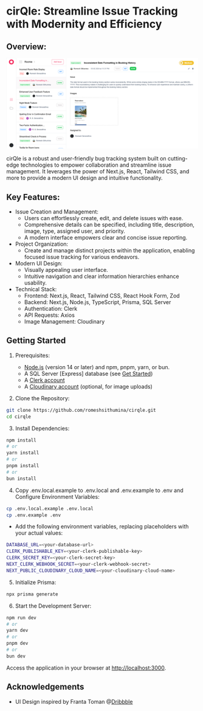 # cirQle: Streamline Issue Tracking with Modernity and Efficiency

## Overview:

![cirQle demo iamge](/public/assets/demo/cirqle-demo.png)

cirQle is a robust and user-friendly bug tracking system built on cutting-edge technologies to empower collaboration and streamline issue management. It leverages the power of Next.js, React, Tailwind CSS, and more to provide a modern UI design and intuitive functionality.

## Key Features:

- Issue Creation and Management:
  - Users can effortlessly create, edit, and delete issues with ease.
  - Comprehensive details can be specified, including title, description, image, type, assigned user, and priority.
  - A modern interface empowers clear and concise issue reporting.
- Project Organization:
  - Create and manage distinct projects within the application, enabling focused issue tracking for various endeavors.
- Modern UI Design:
  - Visually appealing user interface.
  - Intuitive navigation and clear information hierarchies enhance usability.
- Technical Stack:
  - Frontend: Next.js, React, Tailwind CSS, React Hook Form, Zod
  - Backend: Next.js, Node.js, TypeScript, Prisma, SQL Server
  - Authentication: Clerk
  - API Requests: Axios
  - Image Management: Cloudinary

## Getting Started

1. Prerequisites:

   - [Node.js](https://nodejs.org/en) (version 14 or later) and npm, pnpm, yarn, or bun.
   - A SQL Server [Express] database (see [Get Started](https://learn.microsoft.com/en-us/sql/relational-databases/tutorial-getting-started-with-the-database-engine?view=sql-server-ver16))
   - A [Clerk account](https://dashboard.clerk.com/sign-in)
   - A [Cloudinary account](https://cloudinary.com/) (optional, for image uploads)

2. Clone the Repository:

```bash
git clone https://github.com/romeshsithumina/cirqle.git
cd cirqle
```

3. Install Dependencies:

```bash
npm install
# or
yarn install
# or
pnpm install
# or
bun install
```

4. Copy .env.local.example to .env.local and .env.example to .env and Configure Environment Variables:

```bash
cp .env.local.example .env.local
cp .env.example .env
```

- Add the following environment variables, replacing placeholders with your actual values:

```bash
DATABASE_URL=<your-database-url>
CLERK_PUBLISHABLE_KEY=<your-clerk-publishable-key>
CLERK_SECRET_KEY=<your-clerk-secret-key>
NEXT_CLERK_WEBHOOK_SECRET=<your-clerk-webhook-secret>
NEXT_PUBLIC_CLOUDINARY_CLOUD_NAME=<your-cloudinary-cloud-name>
```

5. Initialize Prisma:

```bash
npx prisma generate
```

6. Start the Development Server:

```bash
npm run dev
# or
yarn dev
# or
pnpm dev
# or
bun dev
```

Access the application in your browser at [http://localhost:3000](http://localhost:3000).

## Acknowledgements

- UI Design inspired by Franta Toman @[Dribbble](https://dribbble.com/shots/14241404-Opinio-UI-Design)
